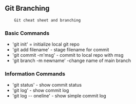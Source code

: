 ## Git Branching
		Git cheat sheet and branching
### Basic Commands

* 'git init' = initialize local git repo
* 'git add filename' - stage filename for commit
* 'git commit -m'msg' - commit to local repo with msg
* 'git branch -m newname' -change name of main branch


### Information Commands

* 'git status' - show commit status
* 'git log' - show commit log
* 'git log -- oneline' - show simple commit log